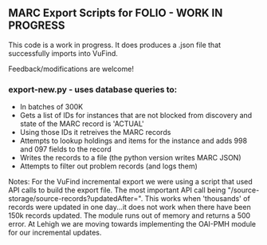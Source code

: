 ## MARC Export Scripts for FOLIO - WORK IN PROGRESS

This code is a work in progress.  It does produces a .json file that successfully imports into VuFind.  

Feedback/modifications are welcome!

### export-new.py - uses database queries to:
* In batches of 300K
* Gets a list of IDs for instances that are not blocked from discovery and state of the MARC record is 'ACTUAL'
* Using those IDs it retreives the MARC records
* Attempts to lookup holdings and items for the instance and adds 998 and 097 fields to the record
* Writes the records to a file (the python version writes MARC JSON)
* Attempts to filter out problem records (and logs them)


Notes:
For the VuFind incremental export we were using a script that used API calls to build the export file.  The most important API call being "/source-storage/source-records?updatedAfter=".
This works when 'thousands' of records were updated in one day...it does not work when there have been 150k records updated.  The module runs out of memory and returns a 500 error.  At Lehigh we are moving towards implementing the OAI-PMH module for our incremental updates.

